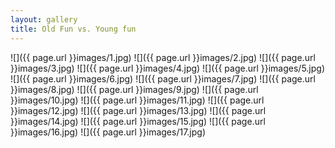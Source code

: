 ```yaml
---
layout: gallery
title: Old Fun vs. Young fun
---
```


![]({{ page.url }}images/1.jpg)
![]({{ page.url }}images/2.jpg)
![]({{ page.url }}images/3.jpg)
![]({{ page.url }}images/4.jpg)
![]({{ page.url }}images/5.jpg)
![]({{ page.url }}images/6.jpg)
![]({{ page.url }}images/7.jpg)
![]({{ page.url }}images/8.jpg)
![]({{ page.url }}images/9.jpg)
![]({{ page.url }}images/10.jpg)
![]({{ page.url }}images/11.jpg)
![]({{ page.url }}images/12.jpg)
![]({{ page.url }}images/13.jpg)
![]({{ page.url }}images/14.jpg)
![]({{ page.url }}images/15.jpg)
![]({{ page.url }}images/16.jpg)
![]({{ page.url }}images/17.jpg)